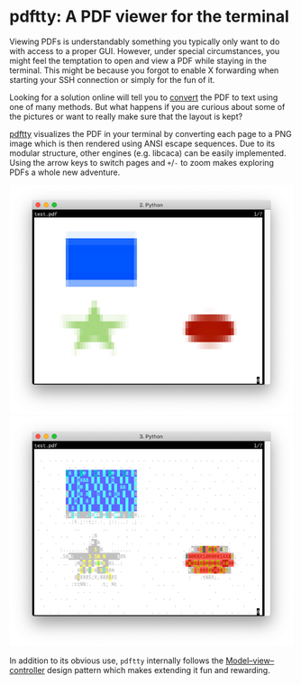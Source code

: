 # pdftty: A PDF viewer for the terminal

Viewing PDFs is understandably something you typically only want to do with access to a proper GUI.
However, under special circumstances, you might feel the temptation to open and view a PDF while staying in the terminal. This might be because you forgot to enable X forwarding when starting your SSH connection or simply for the fun of it.

Looking for a solution online will tell you to [convert](https://unix.stackexchange.com/questions/41362/view-pdf-file-in-terminal) the PDF to text using one of many methods.
But what happens if you are curious about some of the pictures or want to really make sure that the layout is kept?

[pdftty](https://github.com/kpj/pdftty) visualizes the PDF in your terminal by converting each page to a PNG image which is then rendered using ANSI escape sequences. Due to its modular structure, other engines (e.g. libcaca) can be easily implemented. Using the arrow keys to switch pages and `+`/`-` to zoom makes exploring PDFs a whole new adventure.

![Example ANSI](pdftty_resources/example_ansi.png)
![Example CACA](pdftty_resources/example_caca.png)

In addition to its obvious use, `pdftty` internally follows the [Model–view–controller](https://en.wikipedia.org/wiki/Model%E2%80%93view%E2%80%93controller) design pattern which makes extending it fun and rewarding.
